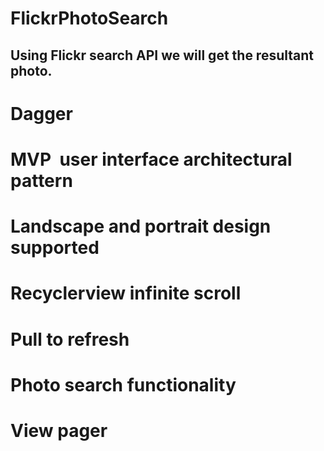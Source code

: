 # FlickrPhotoSearch

## Using Flickr search API we will get the resultant photo.

# Dagger
# MVP  user interface architectural pattern 
# Landscape and portrait design supported
# Recyclerview infinite scroll
# Pull to refresh 
# Photo search functionality 
# View pager
